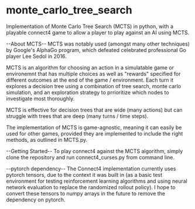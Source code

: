 # monte_carlo_tree_search
Implementation of Monte Carlo Tree Search (MCTS) in python, with a playable connect4 game to allow a player to play against an AI using MCTS.

--About MCTS--
MCTS was notably used (amongst many other techniques) by Google's AlphaGo program, which defeated celebrated professional Go player Lee Sedol in 2016.

MCTS is an algorithm for choosing an action in a simulatable game or environemnt that has multiple choices as well as "rewards" specified for different outcomes at the end of the game / environment. Each turn it explores a decision tree using a combination of tree search, monte carlo simulation, and an exploration strategy to prrioritize which nodes to investigate most thoroughly.

MCTS is effective for decision trees that are wide (many actions) but can struggle with trees that are deep (many turns / time steps).

The implementation of MCTS is game-agnostic, meaning it can easily be used for other games, provided they are implemented to include the right methods, as outlined in MCTS.py.


--Getting Started--
To play connect4 against the MCTS algorithm, simply clone the repository and run connect4_curses.py from command line.


--pytorch dependency--
The Connect4 implementation currently uses pytorch tensors, due to the context it was built in (as a basic test environment for testing reinforcement learning algorithms and using neural network evaluation to replace the randomized rollout policy). I hope to convert these tensors to numpy arrays in the future to remove the dependency on pytorch.
